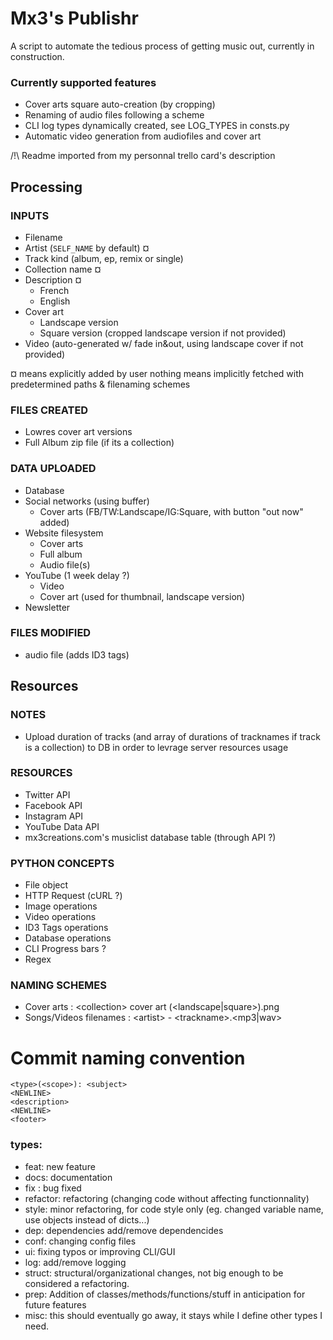 # Mx3's Publishr
A script to automate the tedious process of getting music out, currently in construction.
### Currently supported features
- Cover arts square auto-creation (by cropping)
- Renaming of audio files following a scheme
- CLI log types dynamically created, see LOG_TYPES in consts.py
- Automatic video generation from audiofiles and cover art

/!\\ Readme imported from my personnal trello card's description

## Processing

### INPUTS
- Filename
- Artist (`SELF_NAME` by default) ¤
- Track kind (album, ep, remix or single)
- Collection name ¤
- Description ¤
  - French
  - English
- Cover art 
  - Landscape version
  - Square version (cropped landscape version if not provided)
- Video (auto-generated w/ fade in&out, using landscape cover if not provided)

¤ means explicitly added by user
nothing means implicitly fetched with predetermined paths & filenaming schemes

### FILES CREATED
- Lowres cover art versions
- Full Album zip file (if its a collection)

### DATA UPLOADED
- Database
- Social networks (using buffer)
  - Cover arts (FB/TW:Landscape/IG:Square, with button "out now" added)
- Website filesystem
  - Cover arts 
  - Full album
  - Audio file(s)
- YouTube (1 week delay ?)
  - Video
  - Cover art (used for thumbnail, landscape version)
- Newsletter

### FILES MODIFIED
- audio file (adds ID3 tags)

## Resources

### NOTES
- Upload duration of tracks (and array of durations of tracknames if track is a collection) to DB in order to levrage server resources usage

### RESOURCES
- Twitter API
- Facebook API
- Instagram API
- YouTube Data API
- mx3creations.com's musiclist database table (through API ?)

### PYTHON CONCEPTS
- File object
- HTTP Request (cURL ?)
- Image operations
- Video operations
- ID3 Tags operations
- Database operations
- CLI Progress bars ?
- Regex

### NAMING SCHEMES
- Cover arts : \<collection\> cover art (\<landscape|square\>).png
- Songs/Videos filenames : \<artist\> - \<trackname\>.\<mp3|wav\>

# Commit naming convention
```
<type>(<scope>): <subject>
<NEWLINE>
<description>
<NEWLINE>
<footer>
```
### types:
- feat: new feature
- docs: documentation
- fix : bug fixed
- refactor: refactoring (changing code without affecting functionnality)
- style: minor refactoring, for code style only (eg. changed variable name, use objects instead of dicts...)
- dep: dependencies add/remove dependencides
- conf: changing config files
- ui: fixing typos or improving CLI/GUI
- log: add/remove logging
- struct: structural/organizational changes, not big enough to be considered a refactoring.
- prep: Addition of classes/methods/functions/stuff in anticipation for future features
- misc: this should eventually go away, it stays while I define other types I need.